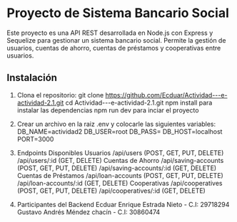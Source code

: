 # Proyecto de Sistema Bancario Social

Este proyecto es una API REST desarrollada en Node.js con Express y Sequelize para gestionar un sistema bancario social. Permite la gestión de usuarios, cuentas de ahorro, cuentas de préstamos y cooperativas entre usuarios.

## Instalación

1. Clona el repositorio:
   git clone https://github.com/Ecduar/Actividad---e-actividad-2.1.git
   cd Actividad---e-actividad-2.1.git
   npm install para instalar las dependencias
   npm run dev para inciar el proyecto


2. Crear un archivo en la raiz .env y colocarle las siguientes variables:
    DB_NAME=actividad2
    DB_USER=root
    DB_PASS=
    DB_HOST=localhost
    PORT=3000

3. Endpoints Disponibles
Usuarios
    /api/users (POST, GET, PUT, DELETE)
    /api/users/:id (GET, DELETE)
Cuentas de Ahorro
    /api/saving-accounts (POST, GET, PUT, DELETE)
    /api/saving-accounts/:id (GET, DELETE)
Cuentas de Préstamos
    /api/loan-accounts (POST, GET, PUT, DELETE)
    /api/loan-accounts/:id (GET, DELETE)
Cooperativas
    /api/cooperatives (POST, GET, PUT, DELETE)
    /api/cooperatives/:id (GET, DELETE)

4. Participantes del Backend
Ecduar Enrique Estrada Nieto - C.I: 29718294
Gustavo Andrés Méndez chacín - C.I: 30860474
